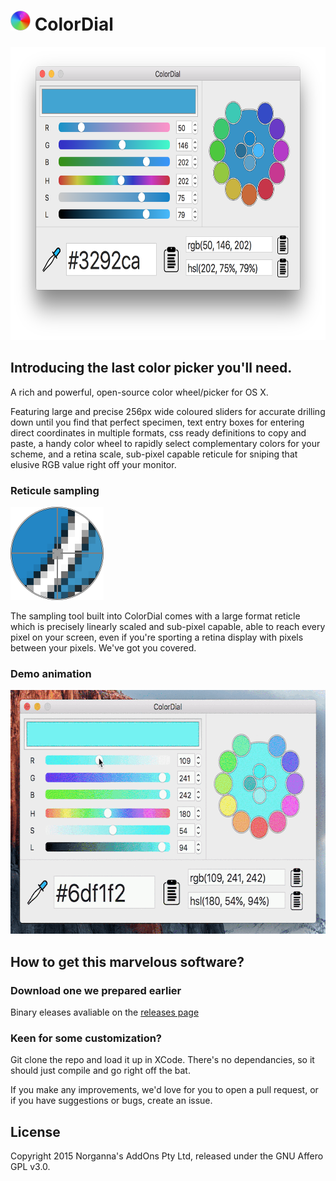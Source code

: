 # <img src="/ColorDial/Assets.xcassets/AppIcon.appiconset/icon_128x128.png" width="32" height="32"/> ColorDial

<img src="/images/screenshot.png" width="692" height="469"/>

## Introducing the last color picker you'll need.

A rich and powerful, open-source color wheel/picker for OS X.

Featuring large and precise 256px wide coloured sliders for accurate drilling down until you find that perfect specimen, text entry boxes for entering direct coordinates in multiple formats, css ready definitions to copy and paste, a handy color wheel to rapidly select complementary colors for your scheme, and a retina scale, sub-pixel capable reticule for sniping that elusive RGB value right off your monitor.

### Reticule sampling

<img src="/images/reticule.png" width="149" height="149"/>

The sampling tool built into ColorDial comes with a large format reticle which is precisely linearly scaled and sub-pixel capable, able to reach every pixel on your screen, even if you're sporting a retina display with pixels between your pixels. We've got you covered.

### Demo animation

<img src="/images/anim.gif" width="617" height="390"/>

## How to get this marvelous software?

### Download one we prepared earlier

Binary eleases avaliable on the [releases page](https://github.com/NorgannasAddOns/ColorDial/releases)

### Keen for some customization?

Git clone the repo and load it up in XCode. There's no dependancies, so it should just compile and go right off the bat.

If you make any improvements, we'd love for you to open a pull request, or if you have suggestions or bugs, create an issue.

## License

Copyright 2015 Norganna's AddOns Pty Ltd, released under the GNU Affero GPL v3.0.
